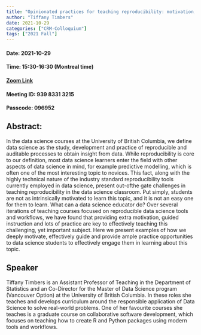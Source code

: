 ```yaml
---
title: "Opinionated practices for teaching reproducibility: motivation, guided instruction and practice"
author: "Tiffany Timbers"
date: 2021-10-29
categories: ["CRM-Colloquium"]
tags: ["2021 Fall"]
---
```


#### Date: 2021-10-29
#### Time: 15:30-16:30 (Montreal time)

#### [Zoom Link](https://umontreal.zoom.us/j/93983313215?pwd=clB6cUNsSjAvRmFMME1PblhkTUtsQT09)
#### Meeting ID: 939 8331 3215
#### Passcode: 096952


## Abstract:

In the data science courses at the University of British Columbia, we define data science as the study, development and practice of reproducible and auditable processes to obtain insight from data. While reproducibility is core to our definition, most data science learners enter the field with other aspects of data science in mind, for example predictive modelling, which is often one of the most interesting topic to novices. This fact, along with the highly technical nature of the industry standard reproducibility tools currently employed in data science, present out-ofthe gate challenges in teaching reproducibility in the data science classroom. Put simply, students are not as intrinsically motivated to learn this topic, and it is not an easy one for them to learn. What can a data science educator do? Over several iterations of teaching courses focused on reproducible data science tools and workflows, we have found that providing extra motivation, guided instruction and lots of practice are key to effectively teaching this challenging, yet important subject. Here we present examples of how we deeply motivate, effectively guide and provide ample practice opportunities to data science students to effectively engage them in learning about this topic.

## Speaker

Tiffany Timbers is an Assistant Professor of Teaching in the Department of Statistics and an Co-Director for the Master of Data Science program (Vancouver Option) at the University of British Columbia. In these roles she teaches and develops curriculum around the responsible application of Data Science to solve real-world problems. One of her favourite courses she teaches is a graduate course on collaborative software development, which focuses on teaching how to create R and Python packages using modern tools and workflows.